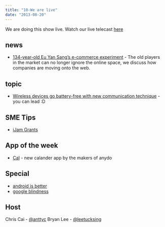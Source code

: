 ```yaml
---
title: "10-We are live"
date: "2013-08-20"
---
```


We are doing this show live. Watch our live telecast [here](http://youtu.be/Mn5eTb7ZBpA)

## news

- [134-year-old Eu Yan Sang’s e-commerce experiment](http://sgentrepreneurs.com/2013/08/14/134-year-old-eu-yan-sangs-e-commerce-experiment-my-life-inc/) - The old players in the market can no longer ignore the online space, we discuss how companies are moving onto the web.

## topic

- [Wireless devices go battery-free with new communication technique](http://www.washington.edu/news/2013/08/13/wireless-devices-go-battery-free-with-new-communication-technique/) - you can lead :D

## SME Tips

- [iJam Grants](http://www.idm.sg/support/ijam/)

## App of the week

- [Cal](http://www.any.do/cal) - new calander app by the makers of anydo

## Special

- [android is better](http://paulstamatiou.com/android-is-better)
- [google blindness](http://www.marco.org/2013/08/13/google-blindness)

## Host

Chris Cai - [@anttyc](https://twitter.com/AnttyC) Bryan Lee - [@leetucksing](https://twitter.com/leetucksing)
